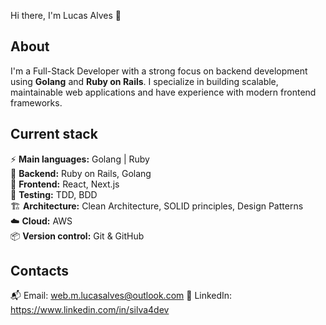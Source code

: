 Hi there, I'm Lucas Alves 👋

## About  
I'm a Full-Stack Developer with a strong focus on backend development using **Golang** and **Ruby on Rails**. I specialize in building scalable, maintainable web applications and have experience with modern frontend frameworks.

## Current stack  
⚡️ **Main languages:** Golang | Ruby  
📡 **Backend:** Ruby on Rails, Golang  
🎉 **Frontend:** React, Next.js  
🧪 **Testing:** TDD, BDD  
🏗️ **Architecture:** Clean Architecture, SOLID principles, Design Patterns  
☁️ **Cloud:** AWS  
📦 **Version control:** Git & GitHub  

## Contacts  
📬 Email: web.m.lucasalves@outlook.com
👤 LinkedIn: https://www.linkedin.com/in/silva4dev
